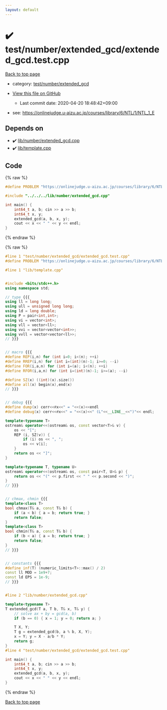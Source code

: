 ```yaml
---
layout: default
---
```


<!-- mathjax config similar to math.stackexchange -->
<script type="text/javascript" async
  src="https://cdnjs.cloudflare.com/ajax/libs/mathjax/2.7.5/MathJax.js?config=TeX-MML-AM_CHTML">
</script>
<script type="text/x-mathjax-config">
  MathJax.Hub.Config({
    TeX: { equationNumbers: { autoNumber: "AMS" }},
    tex2jax: {
      inlineMath: [ ['$','$'] ],
      processEscapes: true
    },
    "HTML-CSS": { matchFontHeight: false },
    displayAlign: "left",
    displayIndent: "2em"
  });
</script>

<script type="text/javascript" src="https://cdnjs.cloudflare.com/ajax/libs/jquery/3.4.1/jquery.min.js"></script>
<script src="https://cdn.jsdelivr.net/npm/jquery-balloon-js@1.1.2/jquery.balloon.min.js" integrity="sha256-ZEYs9VrgAeNuPvs15E39OsyOJaIkXEEt10fzxJ20+2I=" crossorigin="anonymous"></script>
<script type="text/javascript" src="../../../../assets/js/copy-button.js"></script>
<link rel="stylesheet" href="../../../../assets/css/copy-button.css" />


# :heavy_check_mark: test/number/extended_gcd/extended_gcd.test.cpp

<a href="../../../../index.html">Back to top page</a>

* category: <a href="../../../../index.html#38640ab2ecc3a4a536dc679b5f4e96b8">test/number/extended_gcd</a>
* <a href="{{ site.github.repository_url }}/blob/master/test/number/extended_gcd/extended_gcd.test.cpp">View this file on GitHub</a>
    - Last commit date: 2020-04-20 18:48:42+09:00


* see: <a href="https://onlinejudge.u-aizu.ac.jp/courses/library/6/NTL/1/NTL_1_E">https://onlinejudge.u-aizu.ac.jp/courses/library/6/NTL/1/NTL_1_E</a>


## Depends on

* :heavy_check_mark: <a href="../../../../library/lib/number/extended_gcd.cpp.html">lib/number/extended_gcd.cpp</a>
* :heavy_check_mark: <a href="../../../../library/lib/template.cpp.html">lib/template.cpp</a>


## Code

<a id="unbundled"></a>
{% raw %}
```cpp
#define PROBLEM "https://onlinejudge.u-aizu.ac.jp/courses/library/6/NTL/1/NTL_1_E"

#include "../../../lib/number/extended_gcd.cpp"

int main() {
    int64_t a, b; cin >> a >> b;
    int64_t x, y;
    extended_gcd(a, b, x, y);
    cout << x << " " << y << endl;
}

```
{% endraw %}

<a id="bundled"></a>
{% raw %}
```cpp
#line 1 "test/number/extended_gcd/extended_gcd.test.cpp"
#define PROBLEM "https://onlinejudge.u-aizu.ac.jp/courses/library/6/NTL/1/NTL_1_E"

#line 1 "lib/template.cpp"


#include <bits/stdc++.h>
using namespace std;

// type {{{
using ll = long long;
using ull = unsigned long long;
using ld = long double;
using P = pair<int,int>;
using vi = vector<int>;
using vll = vector<ll>;
using vvi = vector<vector<int>>;
using vvll = vector<vector<ll>>;
// }}}


// macro {{{
#define REP(i,n) for (int i=0; i<(n); ++i)
#define RREP(i,n) for (int i=(int)(n)-1; i>=0; --i)
#define FOR(i,a,n) for (int i=(a); i<(n); ++i)
#define RFOR(i,a,n) for (int i=(int)(n)-1; i>=(a); --i)

#define SZ(x) ((int)(x).size())
#define all(x) begin(x),end(x)
// }}}


// debug {{{
#define dump(x) cerr<<#x<<" = "<<(x)<<endl
#define debug(x) cerr<<#x<<" = "<<(x)<<" (L"<<__LINE__<<")"<< endl;

template<typename T>
ostream& operator<<(ostream& os, const vector<T>& v) {
    os << "[";
    REP (i, SZ(v)) {
        if (i) os << ", ";
        os << v[i];
    }
    return os << "]";
}

template<typename T, typename U>
ostream& operator<<(ostream& os, const pair<T, U>& p) {
    return os << "(" << p.first << " " << p.second << ")";
}
// }}}


// chmax, chmin {{{
template<class T>
bool chmax(T& a, const T& b) {
    if (a < b) { a = b; return true; }
    return false;
}
template<class T>
bool chmin(T& a, const T& b) {
    if (b < a) { a = b; return true; }
    return false;
}
// }}}


// constants {{{
#define inf(T) (numeric_limits<T>::max() / 2)
const ll MOD = 1e9+7;
const ld EPS = 1e-9;
// }}}


#line 2 "lib/number/extended_gcd.cpp"

template<typename T>
T extended_gcd(T a, T b, T& x, T& y) {
    // solve ax + by = gcd(a, b)
    if (b == 0) { x = 1; y = 0; return a; }

    T X, Y;
    T g = extended_gcd(b, a % b, X, Y);
    x = Y; y = X - a/b * Y;
    return g;
}
#line 4 "test/number/extended_gcd/extended_gcd.test.cpp"

int main() {
    int64_t a, b; cin >> a >> b;
    int64_t x, y;
    extended_gcd(a, b, x, y);
    cout << x << " " << y << endl;
}

```
{% endraw %}

<a href="../../../../index.html">Back to top page</a>

